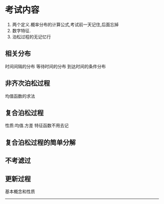 # 考试内容

1. 两个定义.概率分布的计算公式,考试前一天记住,后面忘掉
2. 数字特征.
3. 泊松过程的无记忆行

## 相关分布

时间间隔的分布
等待时间的分布
到达时间的条件分布

## 非齐次泊松过程

均值函数的求法

## 复合泊松过程

性质:均值.方差
特征函数不用去记

## 复合泊松过程的简单分解

## 不考滤过

## 更新过程

基本概念和性质




--------